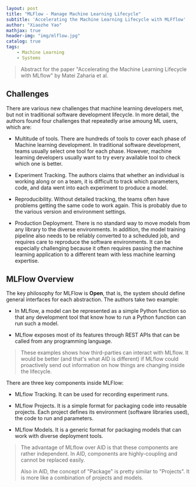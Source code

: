 ```yaml
layout: post
title: "MLFlow - Manage Machine Learning Lifecycle"
subtitle: 'Accelerating the Machine Learning Lifecycle with MLFflow'
author: "Xiaozhe Yao"
mathjax: true
header-img: "img/mlflow.jpg"
catalog: true
tags:
    - Machine Learning
    - Systems
```

> Abstract for the paper "Accelerating the Machine Learning Lifecycle with MLflow" by Matei Zaharia et al.

## Challenges

There are various new challenges that machine learning developers met, but not in traditional software development lifecycle. In more detail, the authors found four challenges that repeatedly arise amoung ML users, which are:

* Multitude of tools. There are hundreds of tools to cover each phase of Machine learning development. In traditional software development, teams usually select one tool for each phase. However, machine learning developers usually want to try every available tool to check which one is better. 

* Experiment Tracking. The authors claims that whether an individual is working along or on a team, it is difficult to track which parameters, code, and data went into each experiment to produce a model.

* Reproducibility. Without detailed tracking, the teams often have problems getting the same code to work again. This is probably due to the various version and environment settings. 

* Production Deployment. There is no standard way to move models from any library to the diverse environments. In addition, the model training pipeline also needs to be reliably converted to a scheduled job, and requires care to reproduce the software environments. It can be especially challenging because it often requires passing the machine learning application to a different team with less machine learning expertise.

## MLFlow Overview

The key philosophy for MLFlow is **Open**, that is, the system should define general interfaces for each abstraction. The authors take two example:

* In MLflow, a model can be represented as a simple Python function so that any development tool that know how to run a Python function can run such a model.

* MLflow exposes most of its features through REST APIs that can be called from any programming language.

> These examples shows how third-parties can interact with MLflow. It would be better (and that's what AID is different) if MLflow could proactively send out information on how things are changing inside the lifecycle.

There are three key components inside MLFlow:

* MLflow Tracking. It can be used for recording experiment runs.

* MLflow Projects. It is a simple format for packaging code into reusable projects. Each project defines its environment (software libraries used), the code to run and parameters.

* MLflow Models. It is a generic format for packaging models that can work with diverse deployment tools.

> The advantage of MLflow over AID is that these components are rather independent. In AID, components are highly-coupling and cannot be replaced easily.
> 
> Also in AID, the concept of "Package" is pretty similar to "Projects". It is more like a combination of projects and models.


